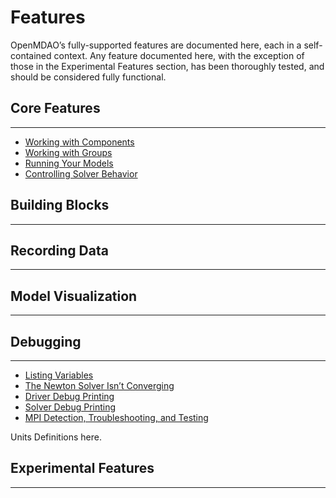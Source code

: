 # Features

OpenMDAO’s fully-supported features are documented here, each in a self-contained context. Any feature documented here, with the exception of those in the Experimental Features section, has been thoroughly tested, and should be considered fully functional.


## Core Features
---
- [Working with Components](core_features/working_with_components/main.md)
- [Working with Groups](core_features/working_with_groups/main.md)
- [Running Your Models](core_features/running_your_models/main.md)
- [Controlling Solver Behavior](core_features/controlling_solver_behavior/main.md)

## Building Blocks
---

## Recording Data
---

## Model Visualization
---

## Debugging
---
- [Listing Variables](debugging/listing_variables.ipynb)
- [The Newton Solver Isn’t Converging](debugging/newton_solver_not_converging.ipynb)
- [Driver Debug Printing](debugging/debugging_drivers.ipynb)
- [Solver Debug Printing](debugging/debugging_solvers.ipynb)
- [MPI Detection, Troubleshooting, and Testing](debugging/controlling_mpi.ipynb)

Units Definitions here.

## Experimental Features
---